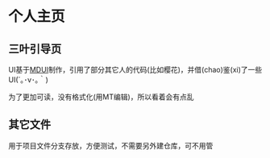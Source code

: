 # 个人主页
## 三叶引导页
UI基于[MDUI](https://github.com/zdhxiong/mdui)制作，引用了部分其它人的代码(比如樱花)，并借(chao)鉴(xi)了一些UI(´｡･v･｡｀)

为了更加可读，没有格式化(用MT编辑)，所以看着会有点乱
## 其它文件
用于项目文件分支存放，方便测试，不需要另外建仓库，可不用管
